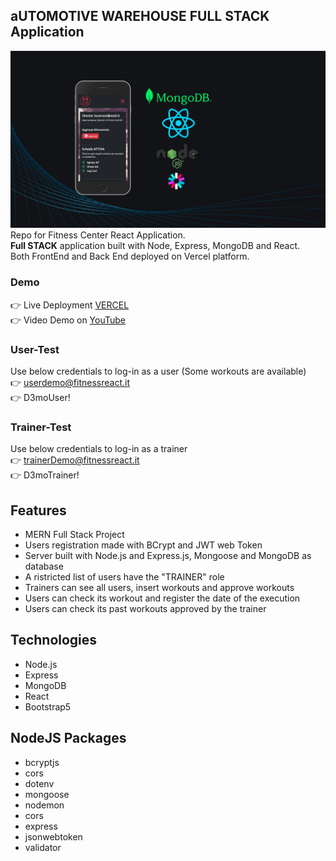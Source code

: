 ## aUTOMOTIVE WAREHOUSE FULL STACK Application
<img src="https://github.com/Andrea-vicari/Fitness-Center/blob/master/Fitness_Porfolio_cover.jpg" width="800px">\
Repo for Fitness Center React Application.\
**Full STACK** application built with Node, Express, MongoDB and React.\
Both FrontEnd and Back End deployed on Vercel platform.

 ### Demo
👉 Live Deployment <a href="https://pulsefit-client.vercel.app/" target="_blank" > VERCEL</a>\
👉 Video Demo on <a href="https://youtu.be/Gjjc0ujPXWE?feature=shared" target="_blank" > YouTube</a>

### User-Test
Use below credentials to log-in as a user (Some workouts are available)\
👉 userdemo@fitnessreact.it\
👉 D3moUser!

### Trainer-Test
Use below credentials to log-in as a trainer\
👉 trainerDemo@fitnessreact.it\
👉 D3moTrainer!

## Features
* MERN Full Stack Project
* Users registration made with BCrypt and JWT web Token
* Server built with Node.js and Express.js, Mongoose and MongoDB as database
* A ristricted list of users have the "TRAINER" role
* Trainers can see all users, insert workouts and approve workouts
* Users can check its workout and register the date of the execution
* Users can check its past workouts approved by the trainer

## Technologies
* Node.js
* Express
* MongoDB
* React
* Bootstrap5

## NodeJS Packages
* bcryptjs
* cors
* dotenv
* mongoose
* nodemon
* cors
* express
* jsonwebtoken
* validator

